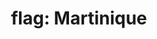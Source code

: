 ---
layout: flags
title: "flag: Martinique"
emoji: flag_martinique
permalink: 🇲🇶.html
image: assets/img/3moji/flag_martinique.png
---